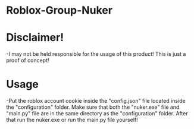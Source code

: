 # Roblox-Group-Nuker

# Disclaimer!
 -I may not be held responsible for the usage of this product! This is just a proof of concept!
 
# Usage
 -Put the roblox account cookie inside the "config.json" file located inside the "configuration" folder. Make sure that both the "nuker.exe" file and "main.py" file are in the same directory as the "configuration" folder. After that run the nuker.exe or run the main.py file yourself!
 
 
